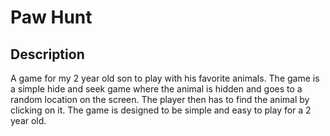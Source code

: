 # Paw Hunt

## Description
A game for my 2 year old son to play with his favorite animals. The game is a simple hide and seek game where the animal is hidden and goes to a random location on the screen. The player then has to find the animal by clicking on it. The game is designed to be simple and easy to play for a 2 year old.
